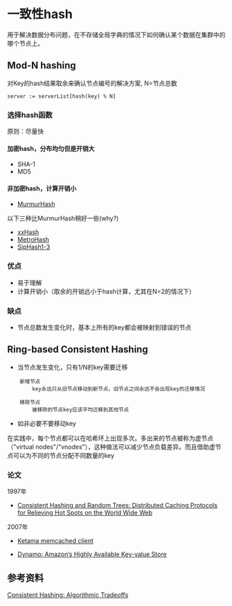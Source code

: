 # 一致性hash

用于解决数据分布问题，在不存储全局字典的情况下如何确认某个数据在集群中的哪个节点上。

## Mod-N hashing

对Key的hash结果取余来确认节点编号的解决方案, N=节点总数

```
server := serverList[hash(key) % N]
```

###  选择hash函数

原则：尽量快

#### 加密hash，分布均匀但是开销大
* SHA-1
* MD5

#### 非加密hash，计算开销小

* [MurmurHash](https://en.wikipedia.org/wiki/MurmurHash)

以下三种比MurmurHash稍好一些(why?)
* [xxHash](https://github.com/cespare/xxhash)
* [MetroHash](https://github.com/dgryski/go-metro)
* [SipHash1-3](https://github.com/dgryski/go-sip13)

### 优点

* 易于理解
* 计算开销小（取余的开销远小于hash计算，尤其在N=2的情况下）
### 缺点

* 节点总数发生变化时，基本上所有的key都会被映射到错误的节点

## Ring-based Consistent Hashing

* 当节点发生变化，只有1/N的key需要迁移
```
    新增节点
        key永远只从旧节点移动到新节点，旧节点之间永远不会出现key的迁移情况

    移除节点
        被移除的节点key应该平均迁移到其他节点
```
    
* 如非必要不要移动key

在实践中，每个节点都可以在哈希环上出现多次。多出来的节点被称为虚节点（"virtual nodes"/"vnodes"），这种做法可以减少节点负载差异。而且借助虚节点可以为不同的节点分配不同数量的key


### 论文

1997年
* [Consistent Hashing and Random Trees: Distributed Caching Protocols for Relieving Hot Spots on the World Wide Web](https://www.akamai.com/es/es/multimedia/documents/technical-publication/consistent-hashing-and-random-trees-distributed-caching-protocols-for-relieving-hot-spots-on-the-world-wide-web-technical-publication.pdf)

2007年
* [Ketama memcached client](https://www.last.fm/user/RJ/journal/2007/04/10/rz_libketama_-_a_consistent_hashing_algo_for_memcache_clients)

* [Dynamo: Amazon’s Highly Available Key-value Store](https://www.allthingsdistributed.com/files/amazon-dynamo-sosp2007.pdf)
## 参考资料

[Consistent Hashing: Algorithmic Tradeoffs](https://medium.com/@dgryski/consistent-hashing-algorithmic-tradeoffs-ef6b8e2fcae8)